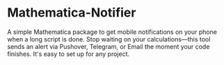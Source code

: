 # Mathematica-Notifier
A simple Mathematica package to get mobile notifications on your phone when a long script is done. Stop waiting on your calculations—this tool sends an alert via Pushover, Telegram, or Email the moment your code finishes. It's easy to set up for any project.
